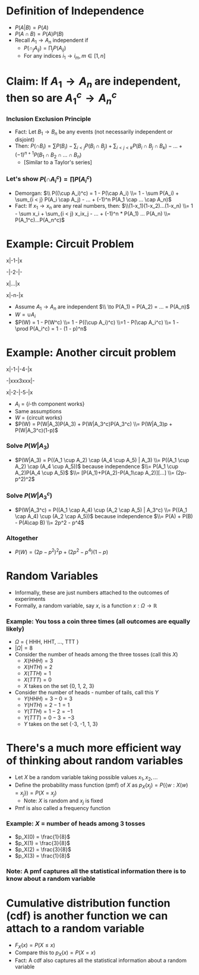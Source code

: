 # Definition of Independence
* $P(A|B) = P(A)$
* $P(A \cap B) = P(A)P(B)$
* Recall $A_1 \to A_n$ independent if
  * $P(\cap_j A_{ij}) = \prod_j P(A_{ij})$
  * For any indices $i_1 \to i_m, m \in [1, n]$

# Claim: If $A_1 \to A_n$ are independent, then so are $A_1^c \to A_n^c$

### Inclusion Exclusion Principle
* Fact: Let $B_1 \to B_n$ be any events (not necessarily independent or disjoint)
* Then: $P(\cap B_i) = \sum P(B_i) - \sum_{i < j} P(B_i \cap B_j) + \sum_{i < j < k} P(B_i \cap B_j \cap B_k) - ... + (-1)^{n + 1} P(B_1 \cap B_2 \cap ... \cap B_n)$
  * [Similar to a Taylor's series]

### Let's show $P(\cap A_i^c) = \prod P(A_i^c)$
* Demorgan: $\\ P((\cup A_i)^c) = 1 - P(\cap A_i) \\= 1 - \sum P(A_i) + \sum_{i < j} P(A_i \cap A_j) - ... + (-1)^n P(A_1 \cap ... \cap A_n)$
* Fact: If $x_1 \to x_n$ are any real numbers, then: $\\(1-x_1)(1-x_2)...(1-x_n) \\= 1 - \sum x_i + \sum_{i < j} x_ix_j - ... + (-1)^n * P(A_1) ... P(A_n) \\= P(A_1^c)...P(A_n^c)$

# Example: Circuit Problem
x|-1-|x

-|-2-|-

x|...|x

x|-n-|x

* Assume $A_1 \to A_n$ are independent
  $\\ \to P(A_1) = P(A_2) = ... = P(A_n)$
* $W = \cup A_i$
* $P(W) = 1 - P(W^c) \\= 1 - P((\cup A_i)^c) \\=1 - P(\cap A_i^c) \\= 1 - \prod P(A_i^c) = 1 - (1 - p)^n$

# Example: Another circuit problem
x|-1-|-4-|x

-|xxx3xxx|-

x|-2-|-5-|x

* $A_i$ = {$i$-th component works}
* Same assumptions
* $W$ = {circuit works}
* $P(W) = P(W|A_3)P(A_3) + P(W|A_3^c)P(A_3^c)
  \\= P(W|A_3)p + P(W|A_3^c)(1-p)$

### Solve $P(W|A_3)$
* $P(W|A_3) = P((A_1 \cup A_2) \cap (A_4 \cup A_5) | A_3)
  \\= P((A_1 \cup A_2) \cap (A_4 \cup A_5))$ because independence
  $\\= P(A_1 \cup A_2)P(A_4 \cup A_5)$
  $\\= [P(A_1)+P(A_2)-P(A_1\cap A_2)][...]
  \\= (2p-p^2)^2$

### Solve $P(W|A_3^c)$
* $P(W|A_3^c) = P((A_1 \cap A_4) \cup (A_2 \cap A_5) | A_3^c)
  \\= P((A_1 \cap A_4) \cup (A_2 \cap A_5))$ because independence
  $\\= P(A) + P(B) - P(A\cap B)
  \\= 2p^2 - p^4$

### Altogether
* $P(W) = (2p-p^2)^2 p + (2p^2 - p^4)(1-p)$

# Random Variables
* Informally, these are just numbers attached to the outcomes of experiments
* Formally, a random variable, say $x$, is a function $x: \Omega \to \mathbb{R}$

### Example: You toss a coin three times (all outcomes are equally likely)
* $\Omega$ = { HHH, HHT, ..., TTT }
* $|\Omega| = 8$
* Consider the number of heads among the three tosses (call this $X$)
  * $X(HHH) = 3$
  * $X(HTH) = 2$
  * $X(TTH) = 1$
  * $X(TTT) = 0$
  * $X$ takes on the set {0, 1, 2, 3}
* Consider the number of heads - number of tails, call this $Y$
  * $Y(HHH) = 3 - 0 = 3$
  * $Y(HTH) = 2 - 1 = 1$
  * $Y(TTH) = 1 - 2 = -1$
  * $Y(TTT) = 0 - 3 = -3$
  * $Y$ takes on the set {-3, -1, 1, 3}

# There's a much more efficient way of thinking about random variables
* Let $X$ be a random variable taking possible values $x_1, x_2, ...$
* Define the probability mass function (pmf) of $X$ as $p_X(x_j) = P(\{w: X(w) = x_j\}) = P(X = x_j)$
  * Note: $X$ is random and $x_j$ is fixed
* Pmf is also called a frequency function

### Example: $X$ = number of heads among 3 tosses
* $p_X(0) = \frac{1}{8}$
* $p_X(1) = \frac{3}{8}$
* $p_X(2) = \frac{3}{8}$
* $p_X(3) = \frac{1}{8}$

### Note: A pmf captures all the statistical information there is to know about a random variable

# Cumulative distribution function (cdf) is another function we can attach to a random variable
* $F_X(x) = P(X\leq x)$
* Compare this to $p_X(x) = P(X = x)$
* Fact: A cdf also captures all the statistical information about a random variable
